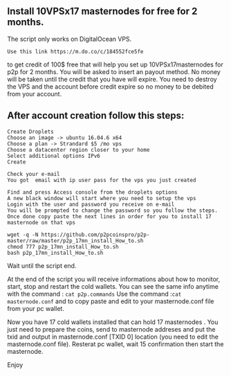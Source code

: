## Install 10VPSx17 masternodes for free for 2 months.
The script only works on DigitalOcean VPS.

```Use this link https://m.do.co/c/184552fce5fe ```

to get credit of 100$ free that will help you set up 10VPSx17masternodes for p2p for 2 months.
You will be asked to insert an payout method.  No money will be taken until the credit that you have will expire. 
You need to destroy the VPS and the account before credit expire so no money to be debited from your account. 


## After account creation follow this steps:
```
Create Droplets
Choose an image -> ubuntu 16.04.6 x64
Choose a plan -> Strandard $5 /mo vps
Choose a datacenter region closer to your home
Select additional options IPv6
Create

Check your e-mail
You got  email with ip user pass for the vps you just created

Find and press Access console from the droplets options
A new black window will start where you need to setup the vps
Login with the user and password you receive on e-mail
You will be prompted to change the password so you follow the steps.
Once done copy paste the next lines in order for you to install 17 masternode on that vps
```
```
wget -q -N https://github.com/p2pcoinspro/p2p-master/raw/master/p2p_17mn_install_How_to.sh
chmod 777 p2p_17mn_install_How_to.sh
bash p2p_17mn_install_How_to.sh
```
Wait until the script end.

At the end of the script you will receive informations about how to monitor, start, stop and restart the cold wallets.
You can see the same info anytime with the command : ```cat p2p.commands```
Use the command :```cat masternode.conf```
and to copy paste and edit to your masternode.conf file from your pc wallet. 

Now you have 17 cold wallets installed that can hold 17 masternodes .  You just need to prepare the coins, send to masternode addreses and put the txid and output in masternode.conf [TXID 0] location (you need to edit the masternode.conf file). Resterat pc wallet, wait 15 confirmation then start the masternode.

Enjoy 
